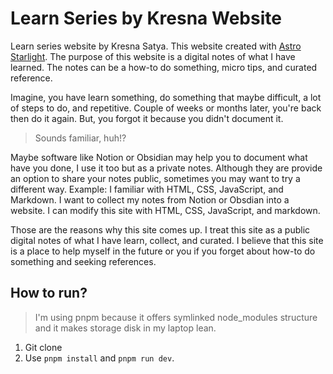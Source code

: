 # Learn Series by Kresna Website

Learn series website by Kresna Satya. This website created with [Astro Starlight](https://starlight.astro.build). The purpose of this website is a digital notes of what I have learned. The notes can be a how-to do something, micro tips, and curated reference.

Imagine, you have learn something, do something that maybe difficult, a lot of steps to do, and repetitive.
Couple of weeks or months later, you're back then do it again. But, you forgot it because you didn't document it.

> Sounds familiar, huh!?

Maybe software like Notion or Obsidian may help you to document what have you done, I use it too but as a private notes.
Although they are provide an option to share your notes public, sometimes you may want to try a different way.
Example: I familiar with HTML, CSS, JavaScript, and Markdown. I want to collect my notes from Notion or Obsdian into a website. I can modify this site with HTML, CSS, JavaScript, and markdown.

Those are the reasons why this site comes up. I treat this site as a public digital notes of what I have learn, collect, and curated.
I believe that this site is a place to help myself in the future or you if you forget about how-to do something and seeking references.

## How to run?

> I'm using pnpm because it offers symlinked node_modules structure and it makes storage disk in my laptop lean.

1. Git clone
2. Use `pnpm install` and `pnpm run dev`.